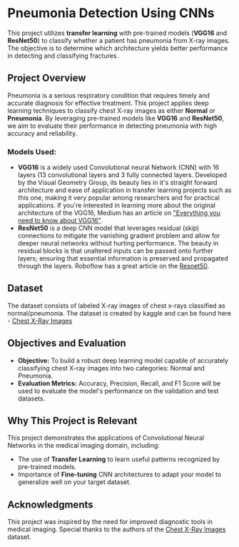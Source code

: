 # Pneumonia Detection Using CNNs

This project utilizes **transfer learning** with pre-trained models (**VGG16** and **ResNet50**) to classify whether a patient has pneumonia from X-ray images. The objective is to determine which architecture yields better performance in detecting and classifying fractures.

## Project Overview

Pneumonia is a serious respiratory condition that requires timely and accurate diagnosis for effective treatment. This project applies deep learning techniques to classify chest X-ray images as either **Normal** or **Pneumonia**. By leveraging pre-trained models like **VGG16** and **ResNet50**, we aim to evaluate their performance in detecting pneumonia with high accuracy and reliability.  


### Models Used:

- **VGG16** is a widely used Convolutional neural Network (CNN) with 16 layers (13 convolutional layers and 3 fully connected layers. Developed by the Visual Geometry Group, its beauty lies in it's straight forward architecture and ease of application in transfer learning projects such as this one, making it very popular among researchers and for practical applications. If you're interested in learning more about the original architecture of the VGG16, Medium has an article on ["Everything you need to know about VGG16"](https://medium.com/@mygreatlearning/everything-you-need-to-know-about-vgg16-7315defb5918).
- **ResNet50** is a deep CNN model that leverages residual (skip) connections to mitigate the vanishing gradient problem and allow for deeper neural networks without hurting performance. The beauty in residual blocks is that unaltered inputs can be passed onto further layers; ensuring that essential information is preserved and propagated through the layers. Roboflow has a great article on the [Resnet50](https://blog.roboflow.com/what-is-resnet-50/#:~:text=ResNet%2D50%20is%20a%20convolutional,it%2C%20and%20categorize%20them%20accordingly).
## Dataset

The dataset consists of labeled X-ray images of chest x-rays classified as normal/pneumonia. The dataset is created by kaggle and can be found here - [Chest X-Ray Images](https://www.kaggle.com/datasets/paultimothymooney/chest-xray-pneumonia?resource=download)

## Objectives and Evaluation  

- **Objective:** To build a robust deep learning model capable of accurately classifying chest X-ray images into two categories: Normal and Pneumonia.  
- **Evaluation Metrics:** Accuracy, Precision, Recall, and F1 Score will be used to evaluate the model's performance on the validation and test datasets.

## Why This Project is Relevant  

This project demonstrates the applications of Convolutional Neural Networks in the medical imaging domain, including:  
- The use of **Transfer Learning** to learn useful patterns recognized by pre-trained models.  
- Importance of **Fine-tuning** CNN architectures to adapt your model to generalize well on your target dataset.  

## Acknowledgments  

This project was inspired by the need for improved diagnostic tools in medical imaging. Special thanks to the authors of the [Chest X-Ray Images](https://www.kaggle.com/datasets/paultimothymooney/chest-xray-pneumonia?resource=download) dataset.  


